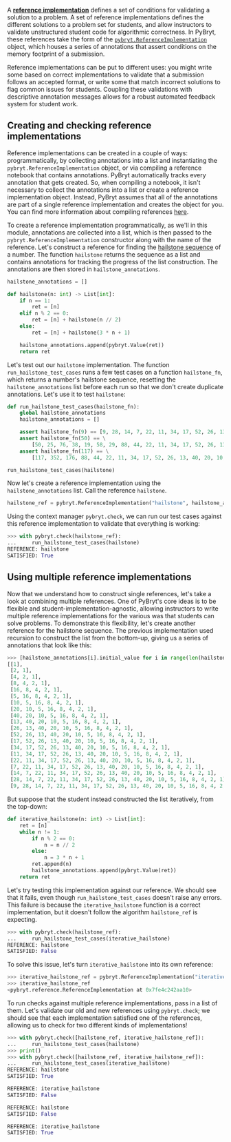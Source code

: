 A [**reference implementation**](https://microsoft.github.io/pybryt/html/reference_implementations.html) defines a set of conditions for validating a solution to a problem. A set of reference implementations defines the different solutions to a problem set for students, and allow instructors to validate unstructured student code for algorithmic correctness. In PyBryt, these references take the form of the [`pybryt.ReferenceImplementation`](https://microsoft.github.io/pybryt/html/api_reference.html#pybryt.reference.ReferenceImplementation) object, which houses a series of annotations that assert conditions on the memory footprint of a submission.

Reference implementations can be put to different uses: you might write some based on correct implementations to validate that a submission follows an accepted format, or write some that match incorrect solutions to flag common issues for students. Coupling these validations with descriptive annotation messages allows for a robust automated feedback system for student work.

## Creating and checking reference implementations

Reference implementations can be created in a couple of ways: programmatically, by collecting annotations into a list and instantiating the `pybryt.ReferenceImplementation` object, or via compiling a reference notebook that contains annotations. PyBryt automatically tracks every annotation that gets created. So, when compiling a notebook, it isn't necessary to collect the annotations into a list or create a reference implementation object. Instead, PyBryt assumes that all of the annotations are part of a single reference implementation and creates the object for you. You can find more information about compiling references [here](https://microsoft.github.io/pybryt/html/reference_implementations.html#automatic-reference-creation).

To create a reference implementation programmatically, as we'll in this module, annotations are collected into a list, which is then passed to the `pybryt.ReferenceImplementation` constructor along with the name of the reference. Let's construct a reference for finding the [hailstone sequence](https://en.wikipedia.org/wiki/Collatz_conjecture) of a number. The function `hailstone` returns the sequence as a list and contains annotations for tracking the progress of the list construction. The annotations are then stored in `hailstone_annotations`.


```python
hailstone_annotations = []

def hailstone(n: int) -> List[int]:
    if n == 1:
        ret = [n]
    elif n % 2 == 0:
        ret = [n] + hailstone(n // 2)
    else:
        ret = [n] + hailstone(3 * n + 1)

    hailstone_annotations.append(pybryt.Value(ret))
    return ret
```

Let's test out our `hailstone` implementation. The function `run_hailstone_test_cases` runs a few test cases on a function `hailstone_fn`, which returns a number's hailstone sequence, resetting the `hailstone_annotations` list before each run so that we don't create duplicate annotations. Let's use it to test `hailstone`:


```python
def run_hailstone_test_cases(hailstone_fn):
    global hailstone_annotations
    hailstone_annotations = []

    assert hailstone_fn(9) == [9, 28, 14, 7, 22, 11, 34, 17, 52, 26, 13, 40, 20, 10, 5, 16, 8, 4, 2, 1]
    assert hailstone_fn(50) == \
        [50, 25, 76, 38, 19, 58, 29, 88, 44, 22, 11, 34, 17, 52, 26, 13, 40, 20, 10, 5, 16, 8, 4, 2, 1]
    assert hailstone_fn(117) == \
        [117, 352, 176, 88, 44, 22, 11, 34, 17, 52, 26, 13, 40, 20, 10, 5, 16, 8, 4, 2, 1]

run_hailstone_test_cases(hailstone)
```

Now let's create a reference implementation using the `hailstone_annotations` list. Call the reference `hailstone`.

```python
hailstone_ref = pybryt.ReferenceImplementation("hailstone", hailstone_annotations)
```

Using the context manager `pybryt.check`, we can run our test cases against this reference implementation to validate that everything is working:


```python
>>> with pybryt.check(hailstone_ref):
...     run_hailstone_test_cases(hailstone)
REFERENCE: hailstone
SATISFIED: True
```

## Using multiple reference implementations

Now that we understand how to construct single references, let's take a look at combining multiple references. One of PyBryt's core ideas is to be flexible and student-implementation-agnostic, allowing instructors to write multiple reference implementations for the various was that students can solve problems. To demonstrate this flexibility, let's create another reference for the hailstone sequence. The previous implementation used recursion to construct the list from the bottom-up, giving us a series of annotations that look like this:


```python
>>> [hailstone_annotations[i].initial_value for i in range(len(hailstone_annotations)) if i < 20]
[[1],
 [2, 1],
 [4, 2, 1],
 [8, 4, 2, 1],
 [16, 8, 4, 2, 1],
 [5, 16, 8, 4, 2, 1],
 [10, 5, 16, 8, 4, 2, 1],
 [20, 10, 5, 16, 8, 4, 2, 1],
 [40, 20, 10, 5, 16, 8, 4, 2, 1],
 [13, 40, 20, 10, 5, 16, 8, 4, 2, 1],
 [26, 13, 40, 20, 10, 5, 16, 8, 4, 2, 1],
 [52, 26, 13, 40, 20, 10, 5, 16, 8, 4, 2, 1],
 [17, 52, 26, 13, 40, 20, 10, 5, 16, 8, 4, 2, 1],
 [34, 17, 52, 26, 13, 40, 20, 10, 5, 16, 8, 4, 2, 1],
 [11, 34, 17, 52, 26, 13, 40, 20, 10, 5, 16, 8, 4, 2, 1],
 [22, 11, 34, 17, 52, 26, 13, 40, 20, 10, 5, 16, 8, 4, 2, 1],
 [7, 22, 11, 34, 17, 52, 26, 13, 40, 20, 10, 5, 16, 8, 4, 2, 1],
 [14, 7, 22, 11, 34, 17, 52, 26, 13, 40, 20, 10, 5, 16, 8, 4, 2, 1],
 [28, 14, 7, 22, 11, 34, 17, 52, 26, 13, 40, 20, 10, 5, 16, 8, 4, 2, 1],
 [9, 28, 14, 7, 22, 11, 34, 17, 52, 26, 13, 40, 20, 10, 5, 16, 8, 4, 2, 1]]
```

But suppose that the student instead constructed the list iteratively, from the top-down:


```python
def iterative_hailstone(n: int) -> List[int]:
    ret = [n]
    while n != 1:
        if n % 2 == 0:
            n = n // 2
        else:
            n = 3 * n + 1
        ret.append(n)
        hailstone_annotations.append(pybryt.Value(ret))
    return ret
```

Let's try testing this implementation against our reference. We should see that it fails, even though `run_hailstone_test_cases` doesn't raise any errors. This failure is because the `iterative_hailstone` function is a correct implementation, but it doesn't follow the algorithm `hailstone_ref` is expecting.


```python
>>> with pybryt.check(hailstone_ref):
...     run_hailstone_test_cases(iterative_hailstone)
REFERENCE: hailstone
SATISFIED: False
```

To solve this issue, let's turn `iterative_hailstone` into its own reference:


```python
>>> iterative_hailstone_ref = pybryt.ReferenceImplementation("iterative_hailstone", hailstone_annotations)
>>> iterative_hailstone_ref
<pybryt.reference.ReferenceImplementation at 0x7fe4c242aa10>
```

To run checks against multiple reference implementations, pass in a list of them. Let's validate our old and new references using `pybryt.check`; we should see that each implementation satisfied one of the references, allowing us to check for two different kinds of implementations!


```python
>>> with pybryt.check([hailstone_ref, iterative_hailstone_ref]):
...     run_hailstone_test_cases(hailstone)
>>> print()
>>> with pybryt.check([hailstone_ref, iterative_hailstone_ref]):
...     run_hailstone_test_cases(iterative_hailstone)
REFERENCE: hailstone
SATISFIED: True

REFERENCE: iterative_hailstone
SATISFIED: False

REFERENCE: hailstone
SATISFIED: False

REFERENCE: iterative_hailstone
SATISFIED: True
```

